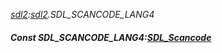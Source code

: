 _[sdl2](../../modules/sdl2/sdl2-module.md):[sdl2](../../modules/sdl2/sdl2-module.md).SDL\_SCANCODE\_LANG4_
##### Const SDL\_SCANCODE\_LANG4:[SDL_Scancode](../../modules/sdl2/sdl2-sdl_scancode.md)
